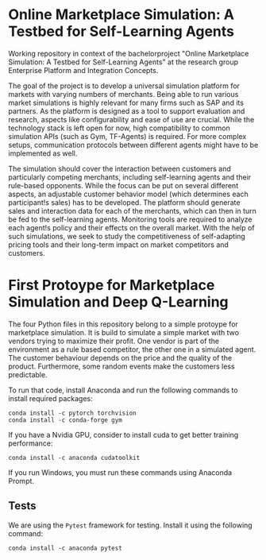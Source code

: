 # Online Marketplace Simulation: A Testbed for Self-Learning Agents
Working repository in context of the bachelorproject "Online Marketplace Simulation: A Testbed for Self-Learning Agents" at the research group Enterprise Platform and Integration Concepts.

The goal of the project is to develop a universal simulation platform for markets with varying numbers of merchants. Being able to run various market simulations is highly relevant for many firms such as SAP and its partners. As the platform is designed as a tool to support evaluation and research, aspects like configurability and ease of use are crucial. While the technology stack is left open for now, high compatibility to common simulation APIs (such as Gym, TF-Agents) is required.
For more complex setups, communication protocols between different agents might have to be implemented as well.

The simulation should cover the interaction between customers and particularly competing merchants, including self-learning agents and their rule-based opponents. While the focus can be put on several different aspects, an adjustable customer behavior model (which determines each participant!s sales) has to be developed. The platform should generate sales and interaction data for each of the merchants, which can then in turn be fed to the self-learning agents. Monitoring tools are required to analyze each agent!s policy and their effects on the overall market. With the help of such simulations, we seek to study the competitiveness of self-adapting pricing tools and their long-term impact on market competitors and customers.

# First Protoype for Marketplace Simulation and Deep Q-Learning
The four Python files in this repository belong to a simple protoype for marketplace simulation. It is build to simulate a simple market with two vendors trying to maximize their profit. One vendor is part of the environment as a rule based competitor, the other one in a simulated agent. The customer behaviour depends on the price and the quality of the product. Furthermore, some random events make the customers less predictable.

To run that code, install Anaconda and run the following commands to install required packages:
```console
conda install -c pytorch torchvision
conda install -c conda-forge gym
```
If you have a Nvidia GPU, consider to install cuda to get better training performance:
```console
conda install -c anaconda cudatoolkit
```
If you run Windows, you must run these commands using Anaconda Prompt.

## Tests

We are using the `Pytest` framework for testing. Install it using the following command:
```console
conda install -c anaconda pytest
``` 
